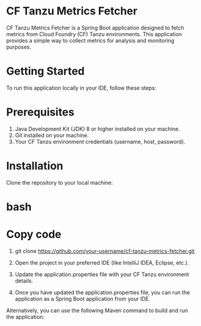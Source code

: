 # CF Tanzu Metrics Fetcher
CF Tanzu Metrics Fetcher is a Spring Boot application designed to fetch metrics from Cloud Foundry (CF) Tanzu environments. This application provides a simple way to collect metrics for analysis and monitoring purposes.

# Getting Started
To run this application locally in your IDE, follow these steps:

# Prerequisites
1. Java Development Kit (JDK) 8 or higher installed on your machine.
2. Git installed on your machine.
3. Your CF Tanzu environment credentials (username, host, password).

# Installation
Clone the repository to your local machine:

# bash
# Copy code
1. git clone https://github.com/your-username/cf-tanzu-metrics-fetcher.git

2. Open the project in your preferred IDE (like IntelliJ IDEA, Eclipse, etc.).

3. Update the application.properties file with your CF Tanzu environment details.

4. Once you have updated the application.properties file, you can run the application as a Spring Boot application from your IDE.

Alternatively, you can use the following Maven command to build and run the application:

